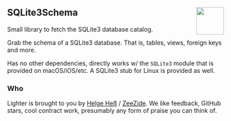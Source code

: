 <h2>SQLite3Schema
  <img src="https://zeezide.com/img/lighter/Lighter256.png"
       align="right" width="64" height="64" />
</h2>

Small library to fetch the SQLite3 database catalog.

Grab the schema of a SQLite3 database. That is, tables, views, foreign keys
and more.

Has no other dependencies, directly works w/ the `SQLite3` module that is
provided on macOS/iOS/etc. A SQLite3 stub for Linux is provided as well.


### Who

Lighter is brought to you by
[Helge Heß](https://github.com/helje5/) / [ZeeZide](https://zeezide.de).
We like feedback, GitHub stars, cool contract work, 
presumably any form of praise you can think of.
